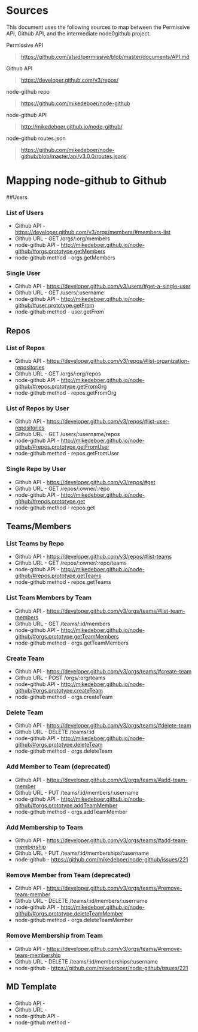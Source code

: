 # Sources
This document uses the following sources to map between the Permissive API, Github API, and the intermediate node0github project.


Permissive API
> https://github.com/atsid/permissive/blob/master/documents/API.md


Github API
> https://developer.github.com/v3/repos/


node-github repo
> https://github.com/mikedeboer/node-github


node-github API
> http://mikedeboer.github.io/node-github/


node-github routes.json
> https://github.com/mikedeboer/node-github/blob/master/api/v3.0.0/routes.jsons


# Mapping node-github to Github 


##Users


### List of Users
* Github API - https://developer.github.com/v3/orgs/members/#members-list
* Github URL - GET /orgs/:org/members
* node-github API - http://mikedeboer.github.io/node-github/#orgs.prototype.getMembers
* node-github method - orgs.getMembers


### Single User
* Github API - https://developer.github.com/v3/users/#get-a-single-user
* Github URL - GET /users/:username
* node-github API - http://mikedeboer.github.io/node-github/#user.prototype.getFrom
* node-github method - user.getFrom



## Repos


### List of Repos
* Github API - https://developer.github.com/v3/repos/#list-organization-repositories
* Github URL - GET /orgs/:org/repos
* node-github API - http://mikedeboer.github.io/node-github/#repos.prototype.getFromOrg
* node-github method - repos.getFromOrg


### List of Repos by User
* Github API - https://developer.github.com/v3/repos/#list-user-repositories
* Github URL - GET /users/:username/repos
* node-github API - http://mikedeboer.github.io/node-github/#repos.prototype.getFromUser
* node-github method - repos.getFromUser


### Single Repo by User
* Github API - https://developer.github.com/v3/repos/#get
* Github URL - GET /repos/:owner/:repo
* node-github API - http://mikedeboer.github.io/node-github/#repos.prototype.get
* node-github method - repos.get



## Teams/Members


### List Teams by Repo
* Github API - https://developer.github.com/v3/repos/#list-teams
* Github URL - GET /repos/:owner/:repo/teams
* node-github API - http://mikedeboer.github.io/node-github/#repos.prototype.getTeams
* node-github method - repos.getTeams


### List Team Members by Team
* Github API - https://developer.github.com/v3/orgs/teams/#list-team-members
* Github URL - GET /teams/:id/members
* node-github API - http://mikedeboer.github.io/node-github/#orgs.prototype.getTeamMembers
* node-github method - orgs.getTeamMembers


### Create Team
* Github API - https://developer.github.com/v3/orgs/teams/#create-team
* Github URL - POST /orgs/:org/teams
* node-github API - http://mikedeboer.github.io/node-github/#orgs.prototype.createTeam
* node-github method - orgs.createTeam


### Delete Team
* Github API - https://developer.github.com/v3/orgs/teams/#delete-team
* Github URL - DELETE /teams/:id
* node-github API - http://mikedeboer.github.io/node-github/#orgs.prototype.deleteTeam
* node-github method - orgs.deleteTeam


### Add Member to Team **(deprecated)**
* Github API - https://developer.github.com/v3/orgs/teams/#add-team-member
* Github URL - PUT /teams/:id/members/:username
* node-github API - http://mikedeboer.github.io/node-github/#orgs.prototype.addTeamMember
* node-github method - orgs.addTeamMember


### Add Membership to Team
* Github API - https://developer.github.com/v3/orgs/teams/#add-team-membership
* Github URL - PUT /teams/:id/memberships/:username
* node-github - https://github.com/mikedeboer/node-github/issues/221


### Remove Member from Team **(deprecated)**
* Github API - https://developer.github.com/v3/orgs/teams/#remove-team-member
* Github URL - DELETE /teams/:id/members/:username
* node-github API - http://mikedeboer.github.io/node-github/#orgs.prototype.deleteTeamMember
* node-github method - orgs.deleteTeamMember


### Remove Membership from Team
* Github API - https://developer.github.com/v3/orgs/teams/#remove-team-membership
* Github URL - DELETE /teams/:id/memberships/:username
* node-github - https://github.com/mikedeboer/node-github/issues/221





## MD Template

### 
* Github API - 
* Github URL - 
* node-github API - 
* node-github method - 

